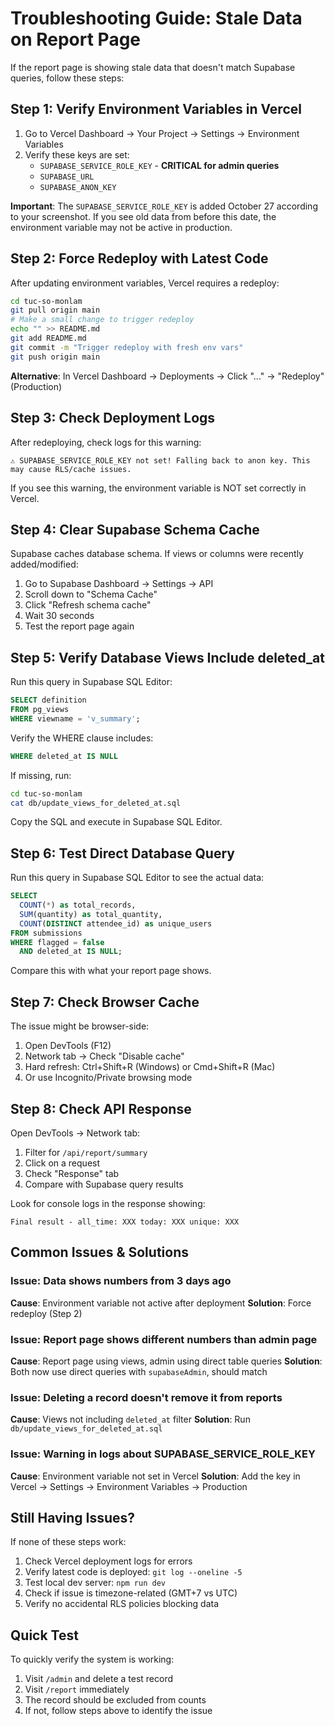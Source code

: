 # Troubleshooting Guide: Stale Data on Report Page

If the report page is showing stale data that doesn't match Supabase queries, follow these steps:

## Step 1: Verify Environment Variables in Vercel

1. Go to Vercel Dashboard → Your Project → Settings → Environment Variables
2. Verify these keys are set:
   - `SUPABASE_SERVICE_ROLE_KEY` - **CRITICAL for admin queries**
   - `SUPABASE_URL`
   - `SUPABASE_ANON_KEY`

**Important**: The `SUPABASE_SERVICE_ROLE_KEY` is added October 27 according to your screenshot. If you see old data from before this date, the environment variable may not be active in production.

## Step 2: Force Redeploy with Latest Code

After updating environment variables, Vercel requires a redeploy:

```bash
cd tuc-so-monlam
git pull origin main
# Make a small change to trigger redeploy
echo "" >> README.md
git add README.md
git commit -m "Trigger redeploy with fresh env vars"
git push origin main
```

**Alternative**: In Vercel Dashboard → Deployments → Click "..." → "Redeploy" (Production)

## Step 3: Check Deployment Logs

After redeploying, check logs for this warning:

```
⚠️ SUPABASE_SERVICE_ROLE_KEY not set! Falling back to anon key. This may cause RLS/cache issues.
```

If you see this warning, the environment variable is NOT set correctly in Vercel.

## Step 4: Clear Supabase Schema Cache

Supabase caches database schema. If views or columns were recently added/modified:

1. Go to Supabase Dashboard → Settings → API
2. Scroll down to "Schema Cache"
3. Click "Refresh schema cache"
4. Wait 30 seconds
5. Test the report page again

## Step 5: Verify Database Views Include deleted_at

Run this query in Supabase SQL Editor:

```sql
SELECT definition 
FROM pg_views 
WHERE viewname = 'v_summary';
```

Verify the WHERE clause includes:
```sql
WHERE deleted_at IS NULL
```

If missing, run:
```bash
cd tuc-so-monlam
cat db/update_views_for_deleted_at.sql
```

Copy the SQL and execute in Supabase SQL Editor.

## Step 6: Test Direct Database Query

Run this query in Supabase SQL Editor to see the actual data:

```sql
SELECT 
  COUNT(*) as total_records,
  SUM(quantity) as total_quantity,
  COUNT(DISTINCT attendee_id) as unique_users
FROM submissions
WHERE flagged = false 
  AND deleted_at IS NULL;
```

Compare this with what your report page shows.

## Step 7: Check Browser Cache

The issue might be browser-side:

1. Open DevTools (F12)
2. Network tab → Check "Disable cache"
3. Hard refresh: Ctrl+Shift+R (Windows) or Cmd+Shift+R (Mac)
4. Or use Incognito/Private browsing mode

## Step 8: Check API Response

Open DevTools → Network tab:
1. Filter for `/api/report/summary`
2. Click on a request
3. Check "Response" tab
4. Compare with Supabase query results

Look for console logs in the response showing:
```
Final result - all_time: XXX today: XXX unique: XXX
```

## Common Issues & Solutions

### Issue: Data shows numbers from 3 days ago
**Cause**: Environment variable not active after deployment
**Solution**: Force redeploy (Step 2)

### Issue: Report page shows different numbers than admin page
**Cause**: Report page using views, admin using direct table queries
**Solution**: Both now use direct queries with `supabaseAdmin`, should match

### Issue: Deleting a record doesn't remove it from reports
**Cause**: Views not including `deleted_at` filter
**Solution**: Run `db/update_views_for_deleted_at.sql`

### Issue: Warning in logs about SUPABASE_SERVICE_ROLE_KEY
**Cause**: Environment variable not set in Vercel
**Solution**: Add the key in Vercel → Settings → Environment Variables → Production

## Still Having Issues?

If none of these steps work:

1. Check Vercel deployment logs for errors
2. Verify latest code is deployed: `git log --oneline -5`
3. Test local dev server: `npm run dev`
4. Check if issue is timezone-related (GMT+7 vs UTC)
5. Verify no accidental RLS policies blocking data

## Quick Test

To quickly verify the system is working:

1. Visit `/admin` and delete a test record
2. Visit `/report` immediately
3. The record should be excluded from counts
4. If not, follow steps above to identify the issue

